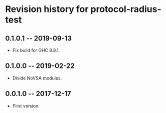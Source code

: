 # Revision history for protocol-radius-test

## 0.1.0.1  -- 2019-09-13

* Fix build for GHC 8.8.1.

## 0.1.0.0  -- 2019-02-22

* Divide NoVSA modules.

## 0.0.1.0  -- 2017-12-17

* First version.
